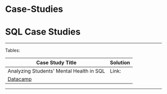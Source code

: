 # Case-Studies

# SQL Case Studies             


---
Tables:

|Case Study Title|Solution|
|---|---|
|Analyzing Students' Mental Health in SQL   |Link:
[Datacamp](hhttps://projects.datacamp.com/projects/1593"DataCamp")   |

***
